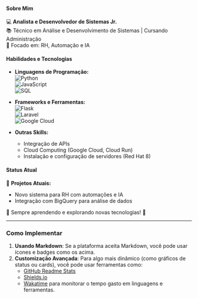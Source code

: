 #### **Sobre Mim**
💻 **Analista e Desenvolvedor de Sistemas Jr.**  
📚 Técnico em Análise e Desenvolvimento de Sistemas | Cursando Administração  
🎯 Focado em: RH, Automação e IA  

#### **Habilidades e Tecnologias**  
- **Linguagens de Programação:**  
  ![Python](https://img.shields.io/badge/Python-3776AB?style=flat&logo=python&logoColor=white)  
  ![JavaScript](https://img.shields.io/badge/JavaScript-F7DF1E?style=flat&logo=javascript&logoColor=black)  
  ![SQL](https://img.shields.io/badge/SQL-003B57?style=flat&logo=microsoft-sql-server&logoColor=white)  

- **Frameworks e Ferramentas:**  
  ![Flask](https://img.shields.io/badge/Flask-000000?style=flat&logo=flask&logoColor=white)  
  ![Laravel](https://img.shields.io/badge/Laravel-FF2D20?style=flat&logo=laravel&logoColor=white)  
  ![Google Cloud](https://img.shields.io/badge/Google%20Cloud-4285F4?style=flat&logo=google-cloud&logoColor=white)

- **Outras Skills:**  
  - Integração de APIs  
  - Cloud Computing (Google Cloud, Cloud Run)  
  - Instalação e configuração de servidores (Red Hat 8)  

#### **Status Atual**
📂 **Projetos Atuais:**  
- Novo sistema para RH com automações e IA  
- Integração com BigQuery para análise de dados  

🌟 Sempre aprendendo e explorando novas tecnologias! 🚀  

---

### **Como Implementar**  
1. **Usando Markdown**: Se a plataforma aceita Markdown, você pode usar ícones e badges como os acima.  
2. **Customização Avançada**: Para algo mais dinâmico (como gráficos de status ou cards), você pode usar ferramentas como:  
   - [GitHub Readme Stats](https://github.com/anuraghazra/github-readme-stats)  
   - [Shields.io](https://shields.io/)  
   - [Wakatime](https://wakatime.com/) para monitorar o tempo gasto em linguagens e ferramentas.  

